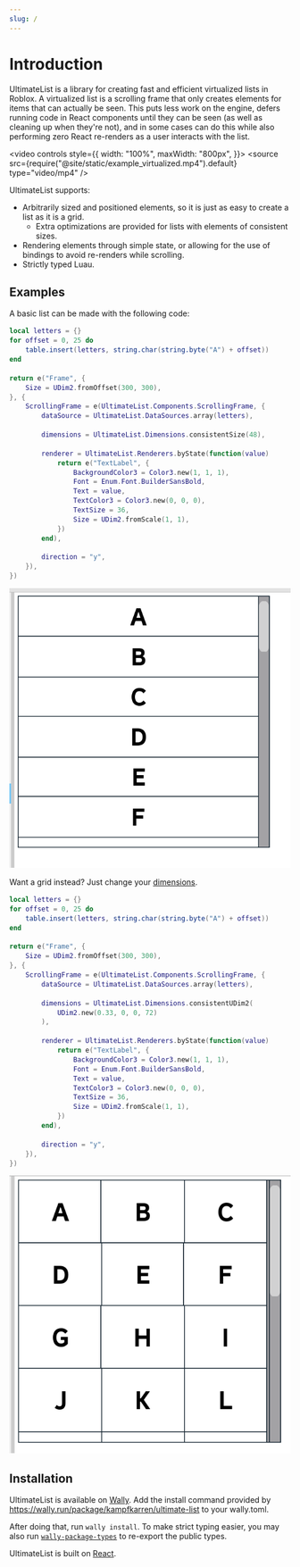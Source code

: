 ```yaml
---
slug: /
---
```

# Introduction
UltimateList is a library for creating fast and efficient virtualized lists in Roblox. A virtualized list is a scrolling frame that only creates elements for items that can actually be seen. This puts less work on the engine, defers running code in React components until they can be seen (as well as cleaning up when they're not), and in some cases can do this while also performing zero React re-renders as a user interacts with the list.

<video controls style={{
    width: "100%",
    maxWidth: "800px",
}}>
    <source src={require("@site/static/example_virtualized.mp4").default} type="video/mp4" />
</video>

UltimateList supports:
- Arbitrarily sized and positioned elements, so it is just as easy to create a list as it is a grid.
    - Extra optimizations are provided for lists with elements of consistent sizes.
- Rendering elements through simple state, or allowing for the use of bindings to avoid re-renders while scrolling.
- Strictly typed Luau.

## Examples

A basic list can be made with the following code:
```lua
local letters = {}
for offset = 0, 25 do
    table.insert(letters, string.char(string.byte("A") + offset))
end

return e("Frame", {
    Size = UDim2.fromOffset(300, 300),
}, {
    ScrollingFrame = e(UltimateList.Components.ScrollingFrame, {
        dataSource = UltimateList.DataSources.array(letters),

        dimensions = UltimateList.Dimensions.consistentSize(48),

        renderer = UltimateList.Renderers.byState(function(value)
            return e("TextLabel", {
                BackgroundColor3 = Color3.new(1, 1, 1),
                Font = Enum.Font.BuilderSansBold,
                Text = value,
                TextColor3 = Color3.new(0, 0, 0),
                TextSize = 36,
                Size = UDim2.fromScale(1, 1),
            })
        end),

        direction = "y",
    }),
})
```

![A list of letters](../static/list.png)

Want a grid instead? Just change your [dimensions](./core-concepts/dimensions).
```lua
local letters = {}
for offset = 0, 25 do
    table.insert(letters, string.char(string.byte("A") + offset))
end

return e("Frame", {
    Size = UDim2.fromOffset(300, 300),
}, {
    ScrollingFrame = e(UltimateList.Components.ScrollingFrame, {
        dataSource = UltimateList.DataSources.array(letters),
        
        dimensions = UltimateList.Dimensions.consistentUDim2(
            UDim2.new(0.33, 0, 0, 72)
        ),

        renderer = UltimateList.Renderers.byState(function(value)
            return e("TextLabel", {
                BackgroundColor3 = Color3.new(1, 1, 1),
                Font = Enum.Font.BuilderSansBold,
                Text = value,
                TextColor3 = Color3.new(0, 0, 0),
                TextSize = 36,
                Size = UDim2.fromScale(1, 1),
            })
        end),

        direction = "y",
    }),
})
```

![A grid of letters](../static/grid.png)

## Installation
UltimateList is available on [Wally](https://wally.run/). Add the install command provided by https://wally.run/package/kampfkarren/ultimate-list to your wally.toml.

After doing that, run `wally install`. To make strict typing easier, you may also run [`wally-package-types`](https://github.com/JohnnyMorganz/wally-package-types) to re-export the public types.

UltimateList is built on [React](https://roblox.github.io/roact-alignment/).
